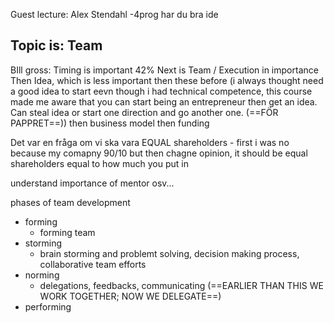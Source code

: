 
Guest lecture: Alex Stendahl -4prog har du bra ide

## Topic is: Team

BIll gross:
Timing is important 42%
Next is Team / Execution in importance
Then Idea, which is less important then these before (i always thought need a good idea to start eevn though i had technical competence, this course made me aware that you can start being an entrepreneur then get an idea. Can steal idea or start one direction and go another one.  (==FÖR PAPPRET==))
then business model
then funding


Det var en fråga om vi ska vara EQUAL shareholders - first i was no because my comapny 90/10 but then chagne opinion, it should be equal shareholders equal to how much you put in


understand importance of mentor osv...

phases of team development

- forming
	- forming team
- storming
	- brain storming and problemt solving, decision making process, collaborative team efforts
- norming
	- delegations, feedbacks, communicating (==EARLIER THAN THIS WE WORK TOGETHER; NOW WE DELEGATE==)
- performing